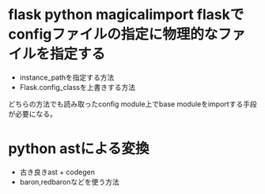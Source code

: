 # flask python magicalimport flaskでconfigファイルの指定に物理的なファイルを指定する

- instance_pathを指定する方法
- Flask.config_classを上書きする方法

どちらの方法でも読み取ったconfig module上でbase moduleをimportする手段が必要になる。

# python astによる変換

- 古き良きast + codegen
- baron,redbaronなどを使う方法

